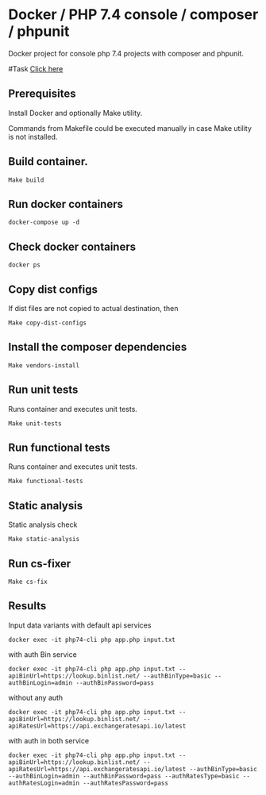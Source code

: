# Docker / PHP 7.4 console / composer / phpunit 

Docker project for console php 7.4 projects with composer and phpunit.

#Task 
[Click here](https://gist.github.com/mariusbalcytis/e73370f4d2bda302c7bd867dfeef9751)

## Prerequisites

Install Docker and optionally Make utility.

Commands from Makefile could be executed manually in case Make utility is not installed.

## Build container.

    Make build
    
## Run docker containers

    docker-compose up -d
    
## Check docker containers

    docker ps

## Copy dist configs

If dist files are not copied to actual destination, then
    
    Make copy-dist-configs
    
## Install the composer dependencies

    Make vendors-install
    
## Run unit tests

Runs container and executes unit tests.

    Make unit-tests
    
## Run functional tests

Runs container and executes unit tests.

    Make functional-tests

## Static analysis

Static analysis check

    Make static-analysis
    
## Run cs-fixer
    
    Make cs-fix
	    
## Results

Input data variants 
  with default api services

    docker exec -it php74-cli php app.php input.txt
   
   with auth Bin service

    docker exec -it php74-cli php app.php input.txt --apiBinUrl=https://lookup.binlist.net/ --authBinType=basic --authBinLogin=admin --authBinPassword=pass
    
   without any auth
    
    docker exec -it php74-cli php app.php input.txt --apiBinUrl=https://lookup.binlist.net/ --apiRatesUrl=https://api.exchangeratesapi.io/latest
    
  with auth in both service
   
    docker exec -it php74-cli php app.php input.txt --apiBinUrl=https://lookup.binlist.net/ --apiRatesUrl=https://api.exchangeratesapi.io/latest --authBinType=basic --authBinLogin=admin --authBinPassword=pass --authRatesType=basic --authRatesLogin=admin --authRatesPassword=pass
    
